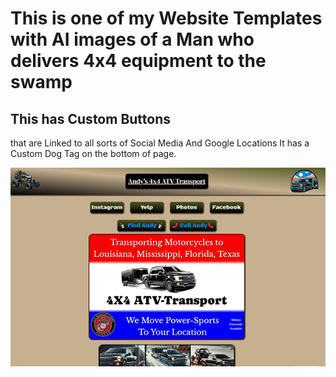 # This is one of my  Website Templates with AI images of a Man who delivers 4x4 equipment to the swamp

<!-- note to self run npm run deploy to launch to github pages -->



## This has Custom Buttons

that are Linked to all sorts of Social Media And Google Locations
It has a  Custom Dog Tag on the bottom of page.

![image](ATVReadme.png)
